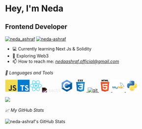 # Hey, I'm Neda
## Frontend Developer
<p align="left">
<a href="https://twitter.com/neda_ashraf" target="blank"><img align="center" src="https://img.shields.io/badge/-Twitter-blue?style=flat&logo=Twitter&logoColor=white" alt="neda_ashraf"  /></a>
<a href="https://linkedin.com/in/neda-ashraf" target="blank"><img align="center" src="https://img.shields.io/badge/-LinkedIn-blue?style=flat&logo=Linkedin&logoColor=white" alt="neda-ashraf" /></a>
</p>

- 💻 Currently learning Next Js & Solidity
- 🔭 Exploring Web3 
- 📫 How to reach me: *nedaashraf.official@gmail.com*


*🔨 Languages and Tools*  

<img src="https://raw.githubusercontent.com/devicons/devicon/master/icons/javascript/javascript-original.svg" alt="javascript" width="40" height="40"/><img src="https://raw.githubusercontent.com/devicons/devicon/master/icons/typescript/typescript-original.svg" alt="reactjs" width="40" height="40"/><img src="https://raw.githubusercontent.com/devicons/devicon/master/icons/react/react-original.svg" alt="reactjs" width="40" height="40"/><img src="https://camo.githubusercontent.com/ce2775b1459c011217fe3a1dc8ce0bfdbbb2fefc1c9a3ef968e0b4474da8cdca/68747470733a2f2f6e6578746a732e6f72672f7374617469632f66617669636f6e2f66617669636f6e2d33327833322e706e67" alt="reactjs" width="40" height="40" style="filter:invert(1);"/><img src="https://raw.githubusercontent.com/devicons/devicon/master/icons/c/c-original.svg" alt="c" width="40" height="40"/> </a> <a href="https://www.w3schools.com/css/" target="_blank" rel="noreferrer"> <img src="https://raw.githubusercontent.com/devicons/devicon/master/icons/css3/css3-original-wordmark.svg" alt="css3" width="40" height="40"/> </a> <a href="https://www.figma.com/" target="_blank" rel="noreferrer"> <a href="https://git-scm.com/" target="_blank" rel="noreferrer"> <img src="https://www.vectorlogo.zone/logos/git-scm/git-scm-icon.svg" alt="git" width="40" height="40"/> </a> <a href="https://www.w3.org/html/" target="_blank" rel="noreferrer"> <img src="https://raw.githubusercontent.com/devicons/devicon/master/icons/html5/html5-original-wordmark.svg" alt="html5" width="40" height="40"/> </a></a> <a href="https://www.mysql.com/" target="_blank" rel="noreferrer"> <img src="https://raw.githubusercontent.com/devicons/devicon/master/icons/mysql/mysql-original-wordmark.svg" alt="mysql" width="40" height="40"/> </a> <a href="https://www.python.org" target="_blank" rel="noreferrer"> <img src="https://raw.githubusercontent.com/devicons/devicon/master/icons/python/python-original.svg" alt="python" width="40" height="40"/> </a>

<img src="https://github-readme-stats.vercel.app/api/top-langs/?username=neda-ashraf&layout=compact&theme=tokyonight&hide_border=true&show_icons=true&count_private=true">

*📈 My GitHub Stats*
<p align="left"><img alt="neda-ashraf's GitHub Stats" src="https://github-readme-stats.vercel.app/api?username=neda-ashraf&show_icons=true&hide_border=true&count_private=true&theme=tokyonight" />
